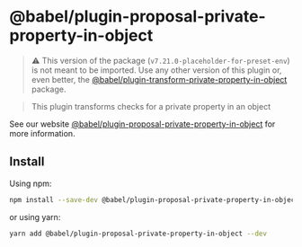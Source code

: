 # @babel/plugin-proposal-private-property-in-object

> ⚠️ This version of the package (`v7.21.0-placeholder-for-preset-env`) is not meant to
> be imported. Use any other version of this plugin or, even better, the
> [@babel/plugin-transform-private-property-in-object](https://babeljs.io/docs/en/babel-plugin-transform-private-property-in-object) package.

> This plugin transforms checks for a private property in an object

See our website [@babel/plugin-proposal-private-property-in-object](https://babeljs.io/docs/en/babel-plugin-proposal-private-property-in-object) for more information.

## Install

Using npm:

```sh
npm install --save-dev @babel/plugin-proposal-private-property-in-object
```

or using yarn:

```sh
yarn add @babel/plugin-proposal-private-property-in-object --dev
```
